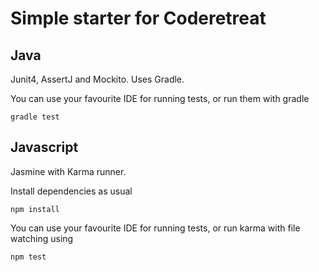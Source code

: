 # Simple starter for Coderetreat

## Java

Junit4, AssertJ and Mockito. Uses Gradle.

You can use your favourite IDE for running tests, or run them with gradle

```
gradle test
```


## Javascript

Jasmine with Karma runner.

Install dependencies as usual

``` 
npm install
```

You can use your favourite IDE for running tests, or run karma with file watching using

```
npm test
```


